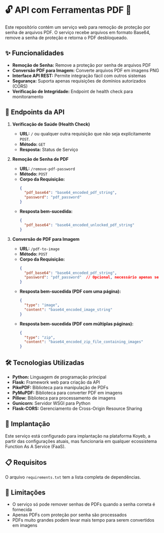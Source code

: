 # 🔓 API com Ferramentas PDF 🐍

Este repositório contém um serviço web para remoção de proteção por senha de arquivos PDF. O serviço recebe arquivos em formato Base64, remove a senha de proteção e retorna o PDF desbloqueado.

## ✨ Funcionalidades

- **Remoção de Senha:** Remove a proteção por senha de arquivos PDF
- **Conversão PDF para Imagem:** Converte arquivos PDF em imagens PNG
- **Interface API REST:** Permite integração fácil com outros sistemas
- **Segurança:** Suporta apenas requisições de domínios autorizados (CORS)
- **Verificação de Integridade:** Endpoint de health check para monitoramento

## 🔌 Endpoints da API

1. **Verificação de Saúde (Health Check)**
   - **URL:** `/` ou qualquer outra requisição que não seja explícitamente `POST`.
   - **Método:** `GET`
   - **Resposta:** Status de Serviço

2. **Remoção de Senha de PDF**
   - **URL:** `/remove-pdf-password`
   - **Método:** `POST`
   - **Corpo da Requisição:**
     ```json
     {
       "pdf_base64": "base64_encoded_pdf_string",
       "password": "pdf_password"
     }
     ```
   - **Resposta bem-sucedida:**
     ```json
     {
       "pdf_base64": "base64_encoded_unlocked_pdf_string"
     }
     ```

3. **Conversão de PDF para Imagem**
   - **URL:** `/pdf-to-image`
   - **Método:** `POST`
   - **Corpo da Requisição:**
     ```json
     {
       "pdf_base64": "base64_encoded_pdf_string",
       "password": "pdf_password"  // Opcional, necessário apenas se o PDF estiver protegido
     }
     ```
   - **Resposta bem-sucedida (PDF com uma página):**
     ```json
     {
       "type": "image",
       "content": "base64_encoded_image_string"
     }
     ```
   - **Resposta bem-sucedida (PDF com múltiplas páginas):**
     ```json
     {
       "type": "zip",
       "content": "base64_encoded_zip_file_containing_images"
     }
     ```

## 🛠️ Tecnologias Utilizadas

- **Python:** Linguagem de programação principal
- **Flask:** Framework web para criação da API
- **PikePDF:** Biblioteca para manipulação de PDFs
- **PyMuPDF:** Biblioteca para converter PDF em imagens
- **Pillow:** Biblioteca para processamento de imagens
- **Gunicorn:** Servidor WSGI para Python
- **Flask-CORS:** Gerenciamento de Cross-Origin Resource Sharing

## 🚀 Implantação

Este serviço está configurado para implantação na plataforma Koyeb, a partir das configurações atuais, mas funcionaria em qualquer ecossistema Function As A Service (FaaS).

## 📋 Requisitos

O arquivo `requirements.txt` tem a lista completa de dependências.

## 🚨 Limitações

- O serviço só pode remover senhas de PDFs quando a senha correta é fornecida
- Apenas PDFs com proteção por senha são processados
- PDFs muito grandes podem levar mais tempo para serem convertidos em imagens
